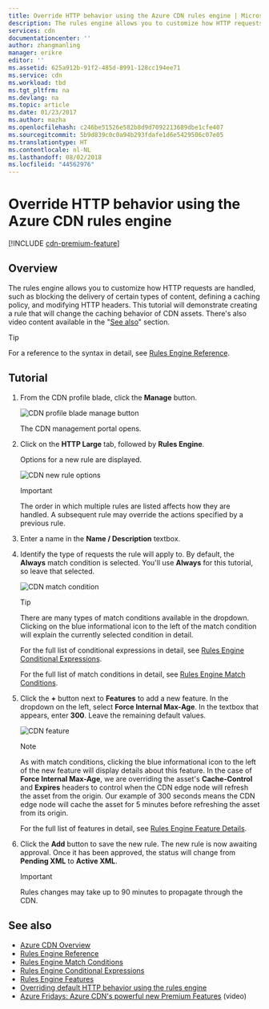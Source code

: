```yaml
---
title: Override HTTP behavior using the Azure CDN rules engine | Microsoft Docs
description: The rules engine allows you to customize how HTTP requests are handled by Azure CDN, such as blocking the delivery of certain types of content, define a caching policy, and modify HTTP headers.
services: cdn
documentationcenter: ''
author: zhangmanling
manager: erikre
editor: ''
ms.assetid: 625a912b-91f2-485d-8991-128cc194ee71
ms.service: cdn
ms.workload: tbd
ms.tgt_pltfrm: na
ms.devlang: na
ms.topic: article
ms.date: 01/23/2017
ms.author: mazha
ms.openlocfilehash: c246be51526e582b8d9d7092213689dbe1cfe407
ms.sourcegitcommit: 5b9d839c0c0a94b293fdafe1d6e5429506c07e05
ms.translationtype: HT
ms.contentlocale: nl-NL
ms.lasthandoff: 08/02/2018
ms.locfileid: "44562976"
---
```

# <a name="override-http-behavior-using-the-azure-cdn-rules-engine"></a>Override HTTP behavior using the Azure CDN rules engine
[!INCLUDE [cdn-premium-feature](../../includes/cdn-premium-feature.md)]

## <a name="overview"></a>Overview
The rules engine allows you to customize how HTTP requests are handled, such as blocking the delivery of certain types of content, defining a caching policy, and modifying HTTP headers.  This tutorial will demonstrate creating a rule that will change the caching behavior of CDN assets.  There's also video content available in the "[See also](#see-also)" section.

   > [!TIP] 
   > For a reference to the syntax in detail, see [Rules Engine Reference](cdn-rules-engine-reference.md).
   > 


## <a name="tutorial"></a>Tutorial
1. From the CDN profile blade, click the **Manage** button.
   
    ![CDN profile blade manage button](https://docstestmedia1.blob.core.windows.net/azure-media/articles/cdn/media/cdn-rules-engine/cdn-manage-btn.png)
   
    The CDN management portal opens.
2. Click on the **HTTP Large** tab, followed by **Rules Engine**.
   
    Options for a new rule are displayed.
   
    ![CDN new rule options](https://docstestmedia1.blob.core.windows.net/azure-media/articles/cdn/media/cdn-rules-engine/cdn-new-rule.png)
   
   > [!IMPORTANT]
   > The order in which multiple rules are listed affects how they are handled. A subsequent rule may override the actions specified by a previous rule.
   > 
   > 
3. Enter a name in the **Name / Description** textbox.
4. Identify the type of requests the rule will apply to.  By default, the **Always** match condition is selected.  You'll use **Always** for this tutorial, so leave that selected.
   
   ![CDN match condition](https://docstestmedia1.blob.core.windows.net/azure-media/articles/cdn/media/cdn-rules-engine/cdn-request-type.png)
   
   > [!TIP]
   > There are many types of match conditions available in the dropdown.  Clicking on the blue informational icon to the left of the match condition will explain the currently selected condition in detail.
   > 
   >  For the full list of conditional expressions in detail, see [Rules Engine Conditional Expressions](cdn-rules-engine-reference-match-conditions.md).
   >  
   > For the full list of match conditions in detail, see [Rules Engine Match Conditions](cdn-rules-engine-reference-match-conditions.md).
   > 
   > 
5. Click the **+** button next to **Features** to add a new feature.  In the dropdown on the left, select **Force Internal Max-Age**.  In the textbox that appears, enter **300**.  Leave the remaining default values.
   
   ![CDN feature](https://docstestmedia1.blob.core.windows.net/azure-media/articles/cdn/media/cdn-rules-engine/cdn-new-feature.png)
   
   > [!NOTE]
   > As with match conditions, clicking the blue informational icon to the left of the new feature will display details about this feature.  In the case of **Force Internal Max-Age**, we are overriding the asset's **Cache-Control** and **Expires** headers to control when the CDN edge node will refresh the asset from the origin.  Our example of 300 seconds means the CDN edge node will cache the asset for 5 minutes before refreshing the asset from its origin.
   > 
   > For the full list of features in detail, see [Rules Engine Feature Details](cdn-rules-engine-reference-features.md).
   > 
   > 
6. Click the **Add** button to save the new rule.  The new rule is now awaiting approval. Once it has been approved, the status will change from **Pending XML** to **Active XML**.
   
   > [!IMPORTANT]
   > Rules changes may take up to 90 minutes to propagate through the CDN.
   > 
   > 

## <a name="see-also"></a>See also
* [Azure CDN Overview](cdn-overview.md)
* [Rules Engine Reference](cdn-rules-engine-reference.md)
* [Rules Engine Match Conditions](cdn-rules-engine-reference-match-conditions.md)
* [Rules Engine Conditional Expressions](cdn-rules-engine-reference-conditional-expressions.md)
* [Rules Engine Features](cdn-rules-engine-reference-features.md)
* [Overriding default HTTP behavior using the rules engine](cdn-rules-engine.md)
* [Azure Fridays: Azure CDN's powerful new Premium Features](https://azure.microsoft.com/documentation/videos/azure-cdns-powerful-new-premium-features/) (video)



